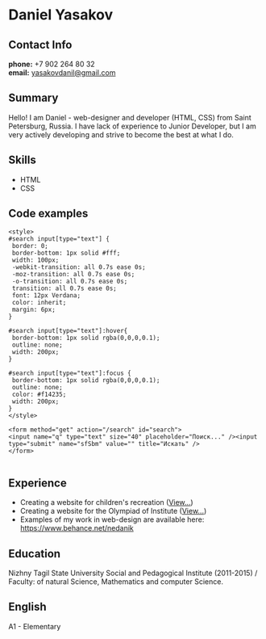 # Daniel Yasakov #

## Contact Info ##
**phone:** +7 902 264 80 32<br>
**email:** yasakovdanil@gmail.com

## Summary ##
Hello! I am Daniel - web-designer and developer (HTML, CSS) from Saint Petersburg, Russia. I have lack of experience to Junior Developer, but I am very actively developing and strive to become the best at what I do.

## Skills ##
* HTML
* CSS

## Code examples ##
```
<style>
#search input[type="text"] {
 border: 0;
 border-bottom: 1px solid #fff;
 width: 100px;
 -webkit-transition: all 0.7s ease 0s;
 -moz-transition: all 0.7s ease 0s;
 -o-transition: all 0.7s ease 0s;
 transition: all 0.7s ease 0s;
 font: 12px Verdana;
 color: inherit;
 margin: 6px;
}

#search input[type="text"]:hover{
 border-bottom: 1px solid rgba(0,0,0,0.1);
 outline: none;
 width: 200px;
} 

#search input[type="text"]:focus {
 border-bottom: 1px solid rgba(0,0,0,0.1);
 outline: none;
 color: #f14235;
 width: 200px;
} 
</style>

<form method="get" action="/search" id="search">
<input name="q" type="text" size="40" placeholder="Поиск..." /><input type="submit" name="sfSbm" value="" title="Искать" />
</form>
 
```

## Experience ##
* Сreating a website for children's recreation ([View...](http://centr-otdyha.ucoz.ru))
* Creating a website for the Olympiad of Institute ([View...](https://olympit.ucoz.ru))
* Examples of my work in web-design are available here: https://www.behance.net/nedanik

## Education ##
Nizhny Tagil State University Social and Pedagogical Institute (2011-2015) / Faculty: of natural Science, Mathematics and computer Science. 

## English ##
A1 - Elementary
